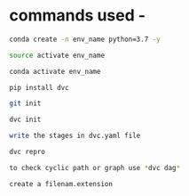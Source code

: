 # commands used -

``` bash
conda create -n env_name python=3.7 -y
```

```bash
source activate env_name
```

```bash
conda activate env_name
```

```bash
pip install dvc
```

```bash
git init
```

```bash 
dvc init
```

```bash
write the stages in dvc.yaml file
```

```bash
dvc repro
```

```bash
to check cyclic path or graph use *dvc dag*
```

```bash
create a filenam.extension
```